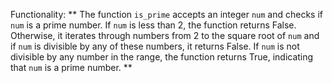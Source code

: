 Functionality: ** The function `is_prime` accepts an integer `num` and checks if `num` is a prime number. If `num` is less than 2, the function returns False. Otherwise, it iterates through numbers from 2 to the square root of `num` and if `num` is divisible by any of these numbers, it returns False. If `num` is not divisible by any number in the range, the function returns True, indicating that `num` is a prime number. **